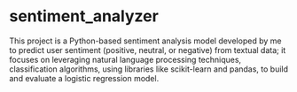 # sentiment_analyzer
This project is a Python-based sentiment analysis model developed by me to predict user sentiment (positive, neutral, or negative) from textual data; it focuses on leveraging natural language processing techniques, classification algorithms, using libraries like scikit-learn and pandas, to build and evaluate a logistic regression model.
